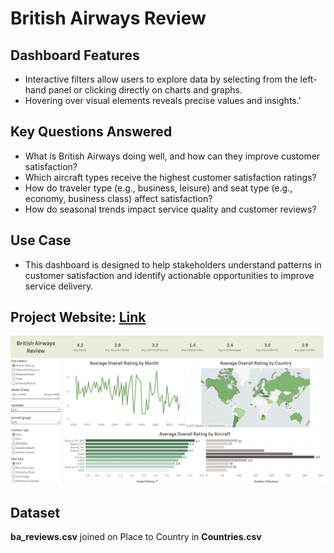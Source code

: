 # British Airways Review

## Dashboard Features
  - Interactive filters allow users to explore data by selecting from the left-hand panel or clicking directly on charts and graphs.
  - Hovering over visual elements reveals precise values and insights.'
## Key Questions Answered
  - What is British Airways doing well, and how can they improve customer satisfaction?
  - Which aircraft types receive the highest customer satisfaction ratings?
  - How do traveler type (e.g., business, leisure) and seat type (e.g., economy, business class) affect satisfaction?
  - How do seasonal trends impact service quality and customer reviews?

## Use Case
  - This dashboard is designed to help stakeholders understand patterns in customer satisfaction and identify actionable opportunities to improve service delivery.

## Project Website: [Link](https://public.tableau.com/app/profile/saad.abdullah5369/viz/SA_British_Airways_Review/Ratings?publish=yes)
![Image couldn't be loaded!](dashboard_image.png "British Airways Review")

## Dataset
**ba_reviews.csv** joined on Place to Country in **Countries.csv**


